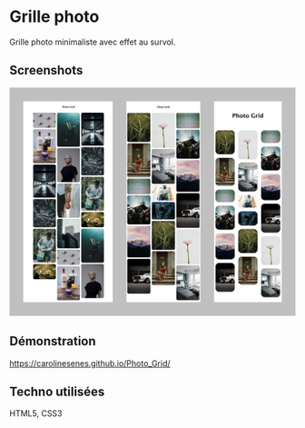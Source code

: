 # Grille photo

Grille photo minimaliste avec effet au survol.


## Screenshots

![App Screenshot](https://github.com/CarolineSenes/Photo_Grid/blob/master/assets/responsive.jpg)

  
## Démonstration

https://carolinesenes.github.io/Photo_Grid/


## Techno utilisées

HTML5,
CSS3

  